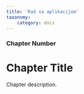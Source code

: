 ```yaml
---
title: 'Rad sa aplikacijom'
taxonomy:
    category: docs
---
```


### Chapter Number

# Chapter Title

Chapter description.
